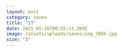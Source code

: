 ```yaml
---
layout: post
category: saves
title: "17"
date: 2021-05-26T00:55:13.209Z
image: /assets/uploads/saves/img_7886.jpg
size: "3"
---
```

